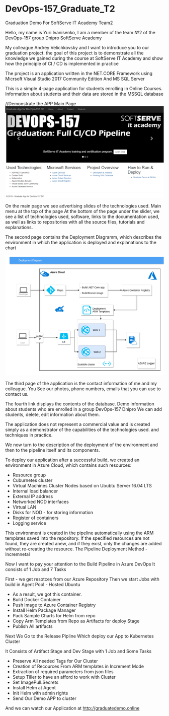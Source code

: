 # DevOps-157_Graduate_T2
Graduation Demo For SoftServe IT Academy Team2

Hello, my name is Yuri Ivanisenko, I am a member of the team №2 of the DevOps-157 group Dnipro SoftServe Academy

My colleague Andrey Velichkovsky and I want to introduce you to our graduation project.
the goal of this project is to demonstrate all the knowledge we gained during the course at SoftServe IT Academy
and show how the principle of CI / CD is implemented in practice

The project is an application written in the NET.CORE Framework
using Micrsoft Visual Studio 2017 Community Edition And MS SQL Server

This is a simple 4-page application for students enrolling in Online Courses.
Information about students and their data are stored in the MSSQL database

//Demonstrate the APP Main Page
<img src="https://github.com/milestag/DevOps-157_Graduate_T2/blob/master/Screen_01.png">

On the main page we see advertising slides of the technologies used.
	Main menu at the top of the page
	At the bottom of the page under the slider, we see a list of technologies used, software, links to
	the documentation used, as well as links to repositories with all the source files, tutorials and explanations.

The second page contains the Deployment Diagramm, which describes the environment in which the application is deployed
and explanations to the chart

<img src="https://github.com/milestag/DevOps-157_Graduate_T2/blob/master/WebApplication5/wwwroot/images/Environment_Diagram.png">

The third page of the application is the contact information of me and my colleague. You See our photos, phone numbers, emails
that you can use to contact us.

The fourth link displays the contents of the database. Demo information about students who are enrolled in a group
DevOps-157 Dnipro
We can add students, delete, edit information about them.


The application does not represent a commercial value and is created simply as a demonstrator of the capabilities of the technologies used.
and techniques in practice.

We now turn to the description of the deployment of the environment and then to the pipeline itself and its components.

To deploy our application after a successful build, we created an environment in Azure Cloud,
which contains such resources:
- Resource group
- Cuburnetes cluster
- Virtual Machines Cluster Nodes based on Ububtu Server 16.04 LTS
- Internal load balancer
- External IP address
- Networked NOD interfaces
- Virtual LAN
- Disks for NOD - for storing information
- Register of containers
- Logging service
	
This environment is created in the pipeline automatically using the ARM templates saved into the repository. 
If the specified resources are not found, they are created anew, and if they exist, only the changes are added without re-creating the resource.
The Pipeline Deployment Method - Incremnetal

Now I want to pay your attention to the Build Pipeline in Azure DevOps
 It consists of 1 Job  and 7 Tasks
 
 First - we get resotces from our Azure Repository 
 Then we start Jobs  with build in Agent Pool - Hosted Ubuntu
 
 - As a result, we got this container.
 - Build Docker Container
 - Push Image to Azure Container Registry
 - Install Helm Package Manager
 - Pack Sample Charts for Helm from repo
 - Copy Arm Templates from Repo as Artifacts for deploy Stage
 - Publish All artifacts 
 

Next We Go to the Release Pipline Which deploy our App to Kubernetes Cluster

It Consists of Artifact Stage and Dev Stage with 1 Job and Some Tasks
- Preserve All needed Tags for Our Cluster
- Creation of Recources From ARM templates in Increment Mode
- Extraction of required parameters from json files
- Setup Tiller to have an afford to work with Cluster
- Set ImagePulLSecrets
- Install Helm at Agent
- Init Helm with admin rights
- Send Our Demo APP to cluster

And we can watch our Application at http://graduatedemo.online
